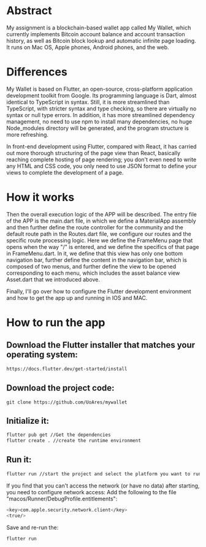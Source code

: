 # Abstract

My assignment is a blockchain-based wallet app called My Wallet, which currently implements Bitcoin account balance and account transaction history, as well as Bitcoin block lookup and automatic infinite page loading. It runs on Mac OS, Apple phones, Android phones, and the web.

# Differences

My Wallet is based on Flutter, an open-source, cross-platform application development toolkit from Google. Its programming language is Dart, almost identical to TypeScript in syntax. Still, it is more streamlined than TypeScript, with stricter syntax and type checking, so there are virtually no syntax or null type errors. In addition, it has more streamlined dependency management, no need to use npm to install many dependencies, no huge Node_modules directory will be generated, and the program structure is more refreshing.

In front-end development using Flutter, compared with React, it has carried out more thorough structuring of the page view than React, basically reaching complete hosting of page rendering; you don't even need to write any HTML and CSS code, you only need to use JSON format to define your views to complete the development of a page.

# How it works

Then the overall execution logic of the APP will be described. The entry file of the APP is the main.dart file, in which we define a MaterialApp assembly and then further define the route controller for the community and the default route path in the Routes.dart file, we configure our routes and the specific route processing logic. Here we define the FrameMenu page that opens when the way "/" is entered, and we define the specifics of that page in FrameMenu.dart. In it, we define that this view has only one bottom navigation bar, further define the content in the navigation bar, which is composed of two menus, and further define the view to be opened corresponding to each menu, which includes the asset balance view Asset.dart that we introduced above.

Finally, I'll go over how to configure the Flutter development environment and how to get the app up and running in IOS and MAC.

# How to run the app

## Download the Flutter installer that matches your operating system: 
```sh
https://docs.flutter.dev/get-started/install
```

## Download the project code:
```
git clone https://github.com/UoAres/mywallet
```

## Initialize it:
```sh
flutter pub get //Get the dependencies
flutter create . //create the runtime environment
```

## Run it:
```sh
flutter run //start the project and select the platform you want to run on
```

If you find that you can't access the network (or have no data) after starting, you need to configure network access:
Add the following to the file "macos/Runner/DebugProfile.entitlements":
```sh
<key>com.apple.security.network.client</key>
<true/>
```

Save and re-run the:
```sh
flutter run
```